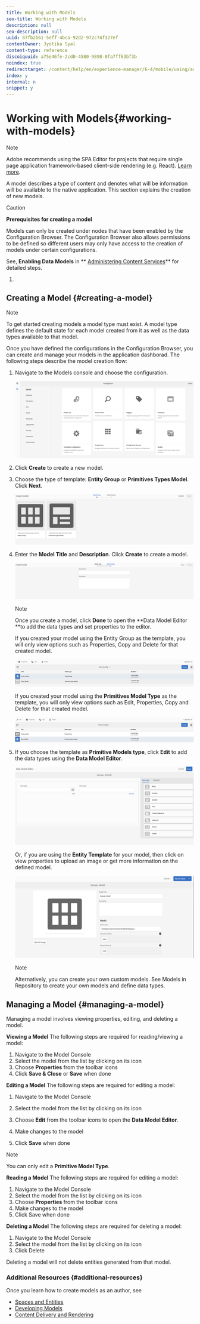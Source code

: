 ```yaml
---
title: Working with Models
seo-title: Working with Models
description: null
seo-description: null
uuid: 87fb2b61-5eff-4bca-92d2-972c74f327ef
contentOwner: Jyotika Syal
content-type: reference
discoiquuid: a75e46fe-2cd0-4580-9898-0fa7ff63bf3b
noindex: true
redirecttarget: /content/help/en/experience-manager/6-4/mobile/using/administer-mobile-apps
index: y
internal: n
snippet: y
---
```


# Working with Models{#working-with-models}

>[!NOTE]
>
>Adobe recommends using the SPA Editor for projects that require single page application framework-based client-side rendering (e.g. React). [Learn more](../../sites/developing/using/spa-overview.md).

A model describes a type of content and denotes what will be information will be available to the native application. This section explains the creation of new models.

>[!CAUTION]
>
>**Prerequisites for creating a model**
>
>Models can only be created under nodes that have been enabled by the Configuration Browser. The Configuration Browser also allows permissions to be defined so different users may only have access to the creation of models under certain configurations.
>
>See, **Enabling Data Models** in ** [Administering Content Services](/mobile/using/content-services.md)** for detailed steps.

1.

## Creating a Model {#creating-a-model}

>[!NOTE]
>
>To get started creating models a model type must exist. A model type defines the default state for each model created from it as well as the data types available to that model.

Once you have defined the configurations in the Configuration Browser, you can create and manage your models in the application dashborad. The following steps describe the model creation flow:

1. Navigate to the Models console and choose the configuration.

   ![](assets/chlimage_1.png)

1. Click **Create** to create a new model.
1. Choose the type of template: **Entity Group** or **Primitives Types Model**. Click **Next**.

   ![](assets/chlimage_1-1.png)

1. Enter the **Model Title** and **Description**. Click **Create** to create a model.

   ![](assets/chlimage_1-2.png)

   >[!NOTE]
   >
   >Once you create a model, click **Done** to open the **Data Model Editor **to add the data types and set properties to the editor.

   If you created your model using the Entity Group as the template, you will only view options such as Properties, Copy and Delete for that created model.

   ![](assets/chlimage_1-3.png)

   If you created your model using the **Primitives Model Type** as the template, you will only view options such as Edit, Properties, Copy and Delete for that created model.

   ![](assets/chlimage_1-4.png)

1. If you choose the template as **Primitive Models type**, click **Edit** to add the data types using the **Data Model Editor**.

   ![](assets/chlimage_1-5.png)

   Or, if you are using the **Entity Template** for your model, then click on view properties to upload an image or get more information on the defined model.

   ![](assets/chlimage_1-6.png)

   >[!NOTE]
   >
   >Alternatively, you can create your own custom models. See Models in Repository to create your own models and define data types.

## Managing a Model {#managing-a-model}

Managing a model involves viewing properties, editing, and deleting a model.

**Viewing a Model** The following steps are required for reading/viewing a model:

1. Navigate to the Model Console
1. Select the model from the list by clicking on its icon
1. Choose **Properties** from the toolbar icons
1. Click **Save & Close** or **Save** when done

**Editing a Model** The following steps are required for editing a model:

1. Navigate to the Model Console
1. Select the model from the list by clicking on its icon
1. Choose **Edit** from the toolbar icons to open the **Data Model Editor**.

1. Make changes to the model
1. Click **Save** when done

>[!NOTE]
>
>You can only edit a **Primitive Model Type**.

**Reading a Model** The following steps are required for editing a model:

1. Navigate to the Model Console
1. Select the model from the list by clicking on its icon
1. Choose **Properties** from the toolbar icons
1. Make changes to the model
1. Click Save when done

**Deleting a Model** The following steps are required for deleting a model:

1. Navigate to the Model Console
1. Select the model from the list by clicking on its icon
1. Click Delete

Deleting a model will not delete entities generated from that model.

### Additional Resources {#additional-resources}

Once you learn how to create models as an author, see

* [Spaces and Entities](../../mobile/using/spaces-and-entities.md)
* [Developing Models](../../mobile/using/models-in-repository.md)
* [Content Delivery and Rendering](../../mobile/using/rendering-and-delivery.md)

